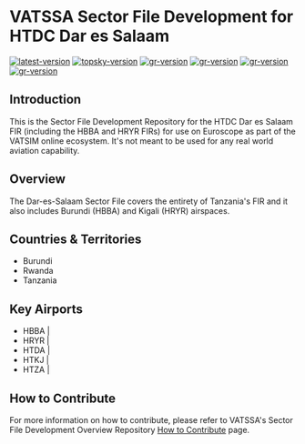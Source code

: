 # VATSSA Sector File Development for HTDC Dar es Salaam

[![latest-version](https://img.shields.io/github/v/release/VATSIM-SSA/sectorfile-htdc?include_prereleases)](https://github.com/vatssa/sectorfile-htdc/releases) [![topsky-version](https://img.shields.io/badge/TopSky-2.4.1-blue.svg)](https://forum.vatsim-scandinavia.org/t/topsky)
[![gr-version](https://img.shields.io/badge/Ground%20Radar-1.5-blue.svg)](https://forum.vatsim-scandinavia.org/t/ground-radar) [![gr-version](https://img.shields.io/badge/PushbackFlorian-1.1.0-blue.svg)](https://github.com/MorpheusXAUT/PushbackFlorian) [![gr-version](https://img.shields.io/badge/vCH-0.8.4-blue.svg)](https://github.com/DrFreas/VCH) [![gr-version](https://img.shields.io/badge/vFPC-2.1.1-blue.svg)](https://github.com/hpeter2/VFPC)

## Introduction

This is the Sector File Development Repository for the HTDC Dar es Salaam FIR (including the HBBA and HRYR FIRs) for use on Euroscope as part of the VATSIM online ecosystem. It's not meant to be used for any real world aviation capability.

## Overview

The Dar-es-Salaam Sector File covers the entirety of Tanzania's FIR and it also includes Burundi (HBBA) and Kigali (HRYR) airspaces.

## Countries & Territories

- Burundi
- Rwanda
- Tanzania

## Key Airports

- HBBA |
- HRYR |
- HTDA |
- HTKJ |
- HTZA |

## How to Contribute

For more information on how to contribute, please refer to VATSSA's Sector File Development Overview Repository [How to Contribute](https://github.com/VATSIM-SSA/sectorfile-overview/wiki/How-to-Contribute) page.
